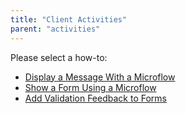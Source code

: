 ```yaml
---
title: "Client Activities"
parent: "activities"
---
```

Please select a how-to:

*   [Display a Message With a Microflow](display-a-message-with-a-microflow)
*   [Show a Form Using a Microflow](show-a-form-using-a-microflow)
*   [Add Validation Feedback to Forms](add-validation-feedback-to-forms)
